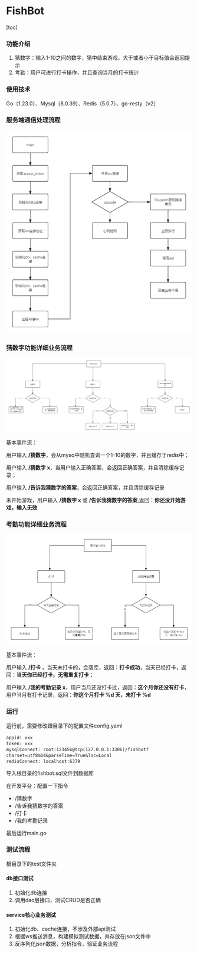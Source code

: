 # FishBot
[toc]

### 功能介绍
<ol>
<li>猜数字：输入1-10之间的数字，猜中结束游戏，大于或者小于目标值会返回提示</li>
<li>考勤：用户可进行打卡操作，并且查询当月的打卡统计</li>
</ol>

### 使用技术

Go（1.23.0）、Mysql（8.0.39）、Redis（5.0.7）、go-resty（v2）

### 服务端通信处理流程
![img.png](img.png)

### 猜数字功能详细业务流程
![img_1.png](img_1.png)

<p>基本事件流：<p>
<p>用户输入 <strong>/猜数字</strong>，会从mysq中随机查询一个1-10的数字，并且缓存于redis中；</p>
<p>用户输入 <strong>/猜数字 x</strong>，当用户输入正确答案，会返回正确答案，并且清除缓存记录；</p>
<p>用户输入 <strong>/告诉我猜数字的答案</strong>，会返回正确答案，并且清除缓存记录</p>
<p>未开始游戏，用户输入 <strong>/猜数字 x</strong>  或 <strong>/告诉我猜数字的答案</strong>,返回：<strong>你还没开始游戏，输入无效</strong></p>

### 考勤功能详细业务流程
![img_2.png](img_2.png)

<p>基本事件流：<p>
<p>用户输入 <strong>/打卡 </strong>，当天未打卡的，会落库，返回：<strong>打卡成功</strong>，当天已经打卡，返回：<strong>当天你已经打卡，无需重复打卡</strong>；</p>
<p>用户输入 <strong>/我的考勤记录 x</strong>，用户当月还没打卡过，返回：<strong>这个月你还没有打卡</strong>，用户当月有打卡记录，返回：<strong>你这个月打卡 %d 天，未打卡 %d</strong></p>

### 运行
运行前，需要修改跟目录下的配置文件config.yaml
```
appid: xxx
token: xxx
mysqlConnect: root:123456@tcp(127.0.0.1:3306)/fishbot?charset=utf8mb4&parseTime=True&loc=Local
redisConnect: localhost:6379
```
<p>导入根目录的fishbot.sql文件到数据库</p>
<p>在开发平台：配置一下指令</p>
<ul>
<li>/猜数字</li>
<li>/告诉我猜数字的答案</li>
<li>/打卡</li>
<li>/我的考勤记录</li>
</ul>
<p>最后运行main.go</p>

### 测试流程
根目录下的test文件夹

#### db接口测试
<ol>
<li>初始化db连接</li>
<li>调用dao层接口，测试CRUD是否正确</li>
</ol>

#### service核心业务测试
<ol>
<li>初始化db、cache连接，不涉及外部api测试</li>
<li>根据ws推送消息，构建模拟测试数据，并存放在json文件中</li>
<li>反序列化json数据，分析指令，验证业务流程</li>
</ol>

